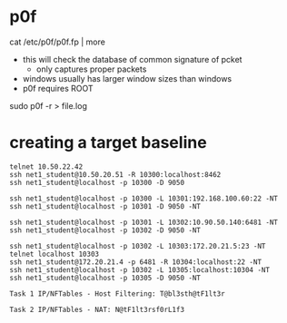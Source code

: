 # p0f
cat /etc/p0f/p0f.fp  | more
- this will check the database of common signature of pcket
  - only captures proper packets
- windows usually has larger window sizes than windows
- p0f requires ROOT

sudo p0f -r > file.log

# creating a target baseline

```shell
telnet 10.50.22.42
ssh net1_student@10.50.20.51 -R 10300:localhost:8462
ssh net1_student@localhost -p 10300 -D 9050

ssh net1_student@localhost -p 10300 -L 10301:192.168.100.60:22 -NT
ssh net1_student@localhost -p 10301 -D 9050 -NT

ssh net1_student@localhost -p 10301 -L 10302:10.90.50.140:6481 -NT
ssh net1_student@localhost -p 10302 -D 9050 -NT

ssh net1_student@localhost -p 10302 -L 10303:172.20.21.5:23 -NT
telnet localhost 10303
ssh net1_student@172.20.21.4 -p 6481 -R 10304:localhost:22 -NT
ssh net1_student@localhost -p 10302 -L 10305:localhost:10304 -NT
ssh net1_student@localhost -p 10305 -D 9050 -NT

Task 1 IP/NFTables - Host Filtering: T@bl3sth@tF1lt3r

Task 2 IP/NFTables - NAT: N@tF1lt3rsf0rL1f3
```


